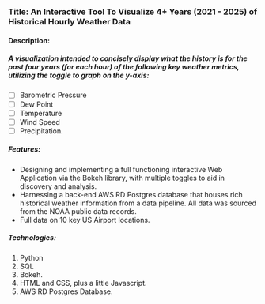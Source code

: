 ### Title: An Interactive Tool To Visualize 4+ Years (2021 - 2025) of Historical Hourly Weather Data

#### Description:

##### A visualization intended to concisely display what the history is for the past four years (for each hour) of the following key weather metrics, utilizing the toggle to graph on the y-axis:

- [ ] Barometric Pressure
- [ ] Dew Point
- [ ] Temperature
- [ ] Wind Speed
- [ ] Precipitation.

##### Features:

- Designing and implementing a full functioning interactive Web Application via the Bokeh library, with multiple toggles to aid in discovery and analysis.
- Harnessing a back-end AWS RD Postgres database that houses rich historical weather information from  a data pipeline.  All data was sourced from the NOAA public data records.
- Full data on 10 key US Airport locations.

##### Technologies:

1. Python
2. SQL
3. Bokeh.
4. HTML and CSS, plus a little Javascript.
5. AWS RD Postgres Database.
